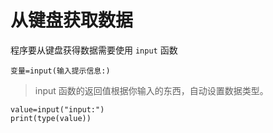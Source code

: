 # 从键盘获取数据

程序要从键盘获得数据需要使用 `input` 函数

```
变量=input(输入提示信息:)
```

> input 函数的返回值根据你输入的东西，自动设置数据类型。

```pytho
value=input("input:")
print(type(value))
```

